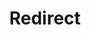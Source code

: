 ﻿---
layout: src/layouts/Redirect.astro
title: Redirect
redirect: /docs/administration/managing-infrastructure/octopus-dsc
pubDate:  2023-01-01
navSearch: false
navSitemap: false
navMenu: false
---
